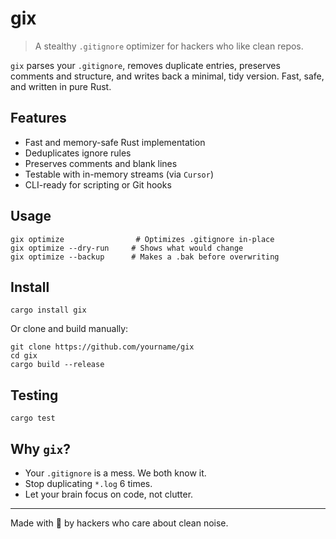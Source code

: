 # gix

> A stealthy `.gitignore` optimizer for hackers who like clean repos.

`gix` parses your `.gitignore`, removes duplicate entries, preserves comments and structure, and writes back a minimal, tidy version. Fast, safe, and written in pure Rust.

## Features

- Fast and memory-safe Rust implementation
- Deduplicates ignore rules
- Preserves comments and blank lines
- Testable with in-memory streams (via `Cursor`)
- CLI-ready for scripting or Git hooks

## Usage

```
gix optimize                # Optimizes .gitignore in-place
gix optimize --dry-run     # Shows what would change
gix optimize --backup      # Makes a .bak before overwriting
```

## Install

```
cargo install gix
```

Or clone and build manually:

```
git clone https://github.com/yourname/gix
cd gix
cargo build --release
```

## Testing

```
cargo test
```

## Why `gix`?

- Your `.gitignore` is a mess. We both know it.
- Stop duplicating `*.log` 6 times.
- Let your brain focus on code, not clutter.

---

Made with 🦀 by hackers who care about clean noise.
